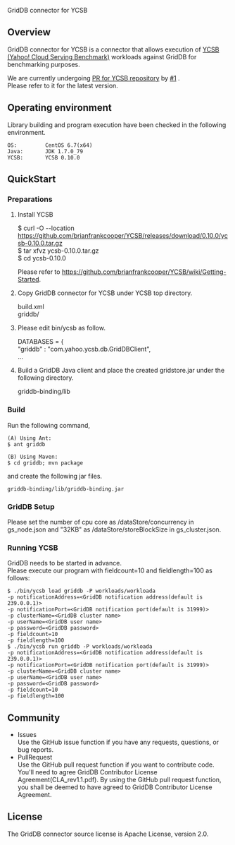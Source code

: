 GridDB connector for YCSB

## Overview

GridDB connector for YCSB is a connector that allows execution of [YCSB (Yahoo! Cloud Serving Benchmark)](https://github.com/brianfrankcooper/YCSB/wiki) workloads against GridDB for benchmarking purposes.

We are currently undergoing [PR for YCSB repository](https://github.com/brianfrankcooper/YCSB/pull/1258) by [#1](../../issues/1) .  
Please refer to it for the latest version.

## Operating environment

Library building and program execution have been checked in the following environment.

    OS:         CentOS 6.7(x64)
    Java:       JDK 1.7.0_79
    YCSB:       YCSB 0.10.0

## QuickStart

### Preparations

1. Install YCSB

    $ curl -O --location https://github.com/brianfrankcooper/YCSB/releases/download/0.10.0/ycsb-0.10.0.tar.gz  
    $ tar xfvz ycsb-0.10.0.tar.gz  
    $ cd ycsb-0.10.0  

    Please refer to https://github.com/brianfrankcooper/YCSB/wiki/Getting-Started.

2. Copy GridDB connector for YCSB under YCSB top directory.

    build.xml  
    griddb/

3. Please edit bin/ycsb as follow.

    DATABASES = {  
        "griddb"       : "com.yahoo.ycsb.db.GridDBClient",  
        ...

4. Build a GridDB Java client and place the created gridstore.jar under the following directory.

    griddb-binding/lib

### Build

Run the following command,   

    (A) Using Ant:  
    $ ant griddb  

    (B) Using Maven:  
    $ cd griddb; mvn package

and create the following jar files.  

    griddb-binding/lib/griddb-binding.jar

### GridDB Setup

Please set the number of cpu core as /dataStore/concurrency in gs_node.json and "32KB" as /dataStore/storeBlockSize in gs_cluster.json.

### Running YCSB

GridDB needs to be started in advance.  
Please execute our program with fieldcount=10 and fieldlength=100 as follows:  

    $ ./bin/ycsb load griddb -P workloads/workloada 
    -p notificationAddress=<GridDB notification address(default is 239.0.0.1)>
    -p notificationPort=<GridDB notification port(default is 31999)>
    -p clusterName=<GridDB cluster name>
    -p userName=<GridDB user name>
    -p password=<GridDB password>
    -p fieldcount=10
    -p fieldlength=100
    $ ./bin/ycsb run griddb -P workloads/workloada 
    -p notificationAddress=<GridDB notification address(default is 239.0.0.1)>
    -p notificationPort=<GridDB notification port(default is 31999)>
    -p clusterName=<GridDB cluster name>
    -p userName=<GridDB user name>
    -p password=<GridDB password>
    -p fieldcount=10
    -p fieldlength=100

## Community

  * Issues  
    Use the GitHub issue function if you have any requests, questions, or bug reports. 
  * PullRequest  
    Use the GitHub pull request function if you want to contribute code.
    You'll need to agree GridDB Contributor License Agreement(CLA_rev1.1.pdf).
    By using the GitHub pull request function, you shall be deemed to have agreed to GridDB Contributor License Agreement.

## License
  
The GridDB connector source license is Apache License, version 2.0.
